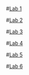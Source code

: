 #[Lab 1](https://github.com/tarasshynkler/firstrepos.git)

#[Lab 2](https://github.com/tarasshynkler/firstrepos/tree/master/Lab_2)

#[Lab 3](https://github.com/tarasshynkler/firstrepos/tree/master/Lab_3)

#[Lab 4](https://github.com/tarasshynkler/firstrepos/tree/master/Lab_4)

#[Lab 5](https://github.com/tarasshynkler/firstrepos/tree/master/Lab_5)

#[Lab 6](https://github.com/tarasshynkler/firstrepos/tree/master/Lab_6)
